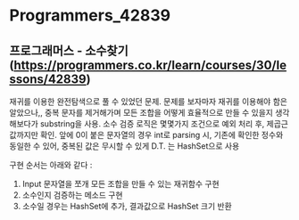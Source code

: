 # Programmers_42839
## 프로그래머스 - 소수찾기 (https://programmers.co.kr/learn/courses/30/lessons/42839)
재귀를 이용한 완전탐색으로 풀 수 있었던 문제.
문제를 보자마자 재귀를 이용해야 함은 알았으나,, 
중복 문자를 제거해가며 모든 조합을 어떻게 효율적으로 만들 수 있을지 생각해보다가 substring을 사용.
소수 검증 로직은 몇몇가지 조건으로 예외 처리 후, 제곱근 값까지만 확인.
앞에 0이 붙은 문자열의 경우 int로 parsing 시, 기존에 확인한 정수와 동일한 수 있어, 
중복된 값은 무시할 수 있게 D.T. 는 HashSet으로 사용

구현 순서는 아래와 같다 : 
1. Input 문자열을 쪼개 모든 조합을 만들 수 있는 재귀함수 구현
2. 소수인지 검증하는 메소드 구현
3. 소수일 경우는 HashSet에 추가, 결과값으로 HashSet 크기 반환

